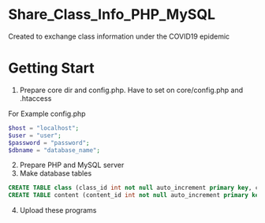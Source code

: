 # Share_Class_Info_PHP_MySQL
Created to exchange class information under the COVID19 epidemic

# Getting Start

1. Prepare core dir and config.php. Have to set on core/config.php and .htaccess

For Example config.php
~~~ PHP
$host = "localhost";
$user = "user";
$password = "password";
$dbname = "database_name";
~~~


2. Prepare PHP and MySQL server
3. Make database tables
~~~ SQL
CREATE TABLE class (class_id int not null auto_increment primary key, classname varchar(100) not null);
CREATE TABLE content (content_id int not null auto_increment primary key, class_id int not null, content varchar(300) not null);
~~~
4. Upload these programs
